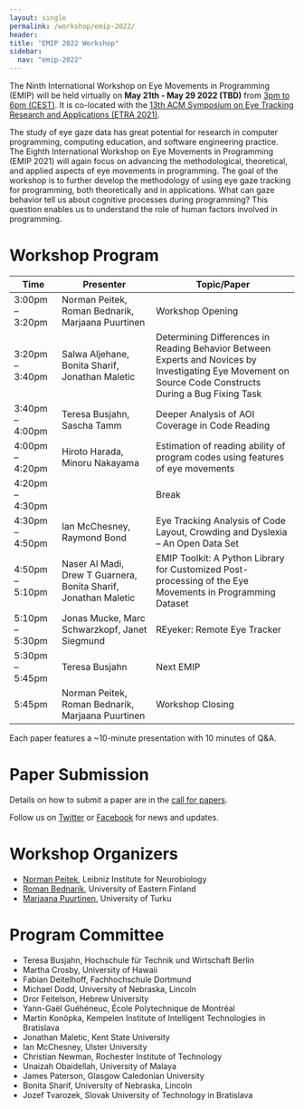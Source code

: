 ```yaml
---
layout: single
permalink: /workshop/emip-2022/
header:
title: "EMIP 2022 Workshop"
sidebar:
  nav: "emip-2022"
---
```


The Ninth International Workshop on Eye Movements in Programming (EMIP) will be held virtually on **May 21th - May 29 2022 (TBD)** from [3pm to 6pm (CEST)](https://www.timeanddate.com/worldclock/fixedtime.html?msg=EMIP+2021&iso=20210527T15&p1=317&ah=3). It is co-located with the [13th ACM Symposium on Eye Tracking Research and Applications (ETRA 2021)](http://etra.acm.org/2021/).

The study of eye gaze data has great potential for research in computer programming, computing education, and software engineering practice. The Eighth International Workshop on Eye Movements in Programming (EMIP 2021) will again focus on advancing the methodological, theoretical, and applied aspects of eye movements in programming. The goal of the workshop is to further develop the methodology of using eye gaze tracking for programming, both theoretically and in applications. What can gaze behavior tell us about cognitive processes during programming? This question enables us to understand the role of human factors involved in programming.

# Workshop Program

| Time | Presenter | Topic/Paper |
|---|---|---|
| 3:00pm – 3:20pm | Norman Peitek, Roman Bednarik, Marjaana Puurtinen | Workshop Opening |
| 3:20pm – 3:40pm | Salwa Aljehane, Bonita Sharif, Jonathan Maletic | Determining Differences in Reading Behavior Between Experts and Novices by Investigating Eye Movement on Source Code Constructs During a Bug Fixing Task |
| 3:40pm – 4:00pm | Teresa Busjahn, Sascha Tamm | Deeper Analysis of AOI Coverage in Code Reading |
| 4:00pm – 4:20pm | Hiroto Harada, Minoru Nakayama | Estimation of reading ability of program codes using features of eye movements |
| 4:20pm – 4:30pm |  | Break |
| 4:30pm – 4:50pm | Ian McChesney, Raymond Bond | Eye Tracking Analysis of Code Layout, Crowding and Dyslexia – An Open Data Set |
| 4:50pm – 5:10pm | Naser Al Madi, Drew T Guarnera, Bonita Sharif, Jonathan Maletic | EMIP Toolkit: A Python Library for Customized Post-processing of the Eye Movements in Programming Dataset |
| 5:10pm – 5:30pm | Jonas Mucke, Marc Schwarzkopf, Janet Siegmund | REyeker: Remote Eye Tracker |
| 5:30pm – 5:45pm | Teresa Busjahn | Next EMIP |
| 5:45pm | Norman Peitek, Roman Bednarik, Marjaana Puurtinen | Workshop Closing |

Each paper features a ~10-minute presentation with 10 minutes of Q&A.

# Paper Submission
Details on how to submit a paper are in the [call for papers](/workshop/emip-2021-call-for-papers).

Follow us on [Twitter](https://twitter.com/emipws) or [Facebook](https://www.facebook.com/emipws/) for news and updates.

# Workshop Organizers
- [Norman Peitek](http://peitek.com/), Leibniz Institute for Neurobiology
- [Roman Bednarik](http://cs.joensuu.fi/~rbednari/), University of Eastern Finland
- [Marjaana Puurtinen](https://www.utu.fi/en/people/marjaana-puurtinen), University of Turku

# Program Committee
- Teresa Busjahn, Hochschule für Technik und Wirtschaft Berlin
- Martha Crosby, University of Hawaii
- Fabian Deitelhoff, Fachhochschule Dortmund
- Michael Dodd, University of Nebraska, Lincoln
- Dror Feitelson, Hebrew University
- Yann-Gaël Guéhéneuc, École Polytechnique de Montréal
- Martin Konôpka, Kempelen Institute of Intelligent Technologies in Bratislava
- Jonathan Maletic, Kent State University
- Ian McChesney, Ulster University
- Christian Newman, Rochester Institute of Technology
- Unaizah Obaidellah, University of Malaya
- James Paterson, Glasgow Caledonian University
- Bonita Sharif, University of Nebraska, Lincoln
- Jozef Tvarozek, Slovak University of Technology in Bratislava